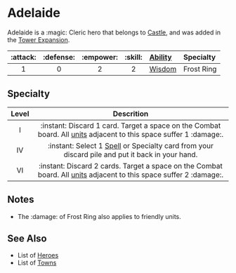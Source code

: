 # Adelaide

Adelaide is a :magic: Cleric hero that belongs to [Castle](../towns/castle.md), and was added in the [Tower Expansion](../content.md).


| :attack: | :defense: | :empower: | :skill: | [Ability](../abilities.md) | Specialty |
| :---: | :---: | :---: | :---: | :--- | :--- |
| 1 | 0 | 2 | 2 | [Wisdom](../abilities/wisdom.md) | Frost Ring |


## Specialty

| Level | Descrition |
| :---: | :---: |
| Ⅰ | :instant: Discard 1 card. Target a space on the Combat board. All [units](../units.md) adjacent to this space suffer 1 :damage:. |
| Ⅳ | :instant: Select 1 [Spell](../spells.md) or Specialty card from your discard pile and put it back in your hand. |
| Ⅵ | :instant: Discard 2 cards. Target a space on the Combat board. All [units](../units.md) adjacent to this space suffer 2 :damage:. |


## Notes

- The :damage: of Frost Ring also applies to friendly units.


## See Also

- List of [Heroes](../heroes.md)
- List of [Towns](../towns.md)